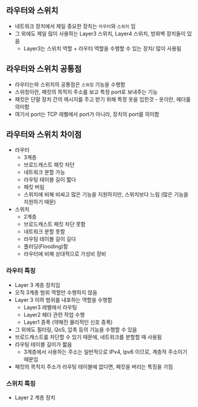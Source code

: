 ## 라우터와 스위치
- 네트워크 장치에서 제일 중요한 장치는 `라우터`와 `스위치` 임
- 그 외에도 제일 많이 사용하는 Layer3 스위치, Layer4 스위치, 방화벽 장치들이 있음
  - Layer3는 스위치 역할 + 라우터 역할을 수행할 수 있는 장치/ 많이 사용됨 

## 라우터와 스위치 공통점
- 라우터는와 스위치의 공통점은 `스위칭` 기능을 수행함
- 스위칭이란, 패킷의 목적지 주소를 보고 특정 port로 보내주는 기능
- 패킷은 단말 장치 간의 메시지를 주고 받기 위해 특정 옷을 입힌것 - 옷이란, 헤더를 의미함
- 여기서 port는 TCP 레벨에서 port가 아니라, 장치의 port를 의미함

## 라우터와 스위치 차이점
- 라우터
  - 3계층
  - 브로드캐스트 패킷 차단
  - 네트워크 분할 가능
  - 라우팅 테이블 길이 짧다
  - 패킷 버림
  - 스위치에 비해 비싸고 많은 기능을 지원하지만, 스위치보다 느림 (많은 기능을 지원하기 때문)
- 스위치
  - 2계층
  - 브로드캐스트 패킷 차단 못함
  - 네트워크 분할 못함
  - 라우팅 테이블 길이 길다
  - 플러딩(Flooding)함
  - 라우터에 비해 상대적으로 가성비 장비

### 라우터 특징
- Layer 3 계층 장치임 
- 오직 3계층 범위 역할만 수행하지 않음
- Layer 3 이하 범위를 내포하는 역할을 수행함
  - Layer3 레벨에서 라우팅
  - Layer2 헤더 관련 작업 수행
  - Layer1 증폭 (약해진 물리적인 신호 증폭)
- 그 외에도 필터링, QoS, 압축 등의 기능을 수행할 수 있음
- 브로드캐스트를 차단할 수 있기 때문에, 네트워크를 분할할 때 사용됨
- 라우팅 테이블 길이가 짧음
  - 3계층에서 사용하는 주소는 일반적으로 IPv4, Ipv6 이므로, 계층적 주소이기 때문임
- 패킷의 목적지 주소가 라우팅 테이블에 없다면, 패킷을 버리는 특징을 가짐


### 스위치 특징
- Layer 2 계층 장치

